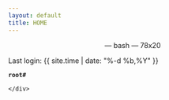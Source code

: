 ```yaml
---
layout: default
title: HOME
---
```


<div class="panel panel-default">
	<div class="panel-heading" id="terminal"><center>&mdash; bash &mdash; 78x20</center></div>
	<div class="panel-body" id="home">
	<p class="terminal">
		Last login: {{ site.time | date: "%-d %b,%Y" }}
	</p>
		<div class=" highlighter-rouge">
		<pre class="highlight" id="code-home"><code><strong class="text-primary">root#</strong> <span class="rb" id="typed3"></span></code></pre>
		</div>

	</div>
</div>


	